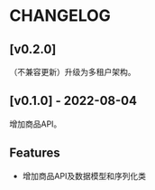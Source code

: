 # CHANGELOG

## [v0.2.0]

（不兼容更新）升级为多租户架构。


## [v0.1.0] - 2022-08-04

增加商品API。

## Features

- 增加商品API及数据模型和序列化类